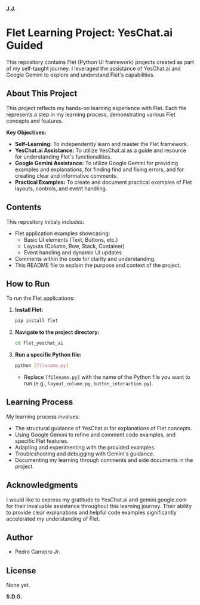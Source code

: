 **J.J.**
# Flet Learning Project: YesChat.ai Guided

This repository contains Flet (Python UI framework) projects created as part of my self-taught journey. I leveraged the assistance of YesChat.ai and Google Gemini to explore and understand Flet's capabilities.

## About This Project

This project reflects my hands-on learning experience with Flet. Each file represents a step in my learning process, demonstrating various Flet concepts and features.

**Key Objectives:**

* **Self-Learning:** To independently learn and master the Flet framework.
* **YesChat.ai Assistance:** To utilize YesChat.ai as a guide and resource for understanding Flet's functionalities.
* **Google Gemini Assistance:** To utilize Google Gemini for providing examples and explanations, for finding find and fixing errors, and for creating clear and informative comments.
* **Practical Examples:** To create and document practical examples of Flet layouts, controls, and event handling.

## Contents

This repository initialy includes:

* Flet application examples showcasing:
    * Basic UI elements (Text, Buttons, etc.)
    * Layouts (Column, Row, Stack, Container)
    * Event handling and dynamic UI updates
* Comments within the code for clarity and understanding.
* This README file to explain the purpose and context of the project.

## How to Run

To run the Flet applications:

1.  **Install Flet:**
    ```bash
    pip install flet
    ```
2.  **Navigate to the project directory:**
    ```bash
    cd flet_yeschat_ai
    ```
3.  **Run a specific Python file:**
    ```bash
    python [filename.py]
    ```
    * Replace `[filename.py]` with the name of the Python file you want to run (e.g., `layout_column.py`, `button_interaction.py`).

## Learning Process

My learning process involves:

* The structural guidance of YesChat.ai for explanations of Flet concepts.
* Using Google Gemini to refine and comment code examples, and specific Flet features.
* Adapting and experimenting with the provided examples.
* Troubleshooting and debugging with Gemini's guidance.
* Documenting my learning through comments and side documents in the project.

## Acknowledgments

I would like to express my gratitude to YesChat.ai and gemini.google.com for their invaluable assistance throughout this learning journey. Their ability to provide clear explanations and helpful code examples significantly accelerated my understanding of Flet.

## Author

* Pedro Carneiro Jr.

## License

None yet.

**S.D.G.**
